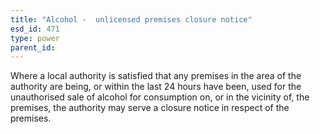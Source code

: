```yaml
---
title: "Alcohol -  unlicensed premises closure notice"
esd_id: 471
type: power
parent_id:  
---
```


Where a local authority is satisfied that any premises in the area of the authority are being, or within the last 24 hours have been, used for the unauthorised sale of alcohol for consumption on, or in the vicinity of, the premises, the authority may serve a closure notice in respect of the premises.

